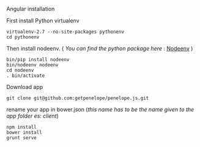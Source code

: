 Angular installation

First install Python virtualenv

    virtualenv-2.7 --no-site-packages pythonenv
    cd pythonenv

Then install nodeenv. ( _You can find the python package here_ : [Nodeenv](https://pypi.python.org/pypi/nodeenv) )

    bin/pip install nodeenv
    bin/nodeenv nodeenv
    cd nodeenv
    . bin/activate

Download app

    git clone git@github.com:getpenelope/penelope.js.git
    
rename your app in bower.json (_this name has to be the name given to the app folder es: client_)

    npm install
    bower install
    grunt serve
